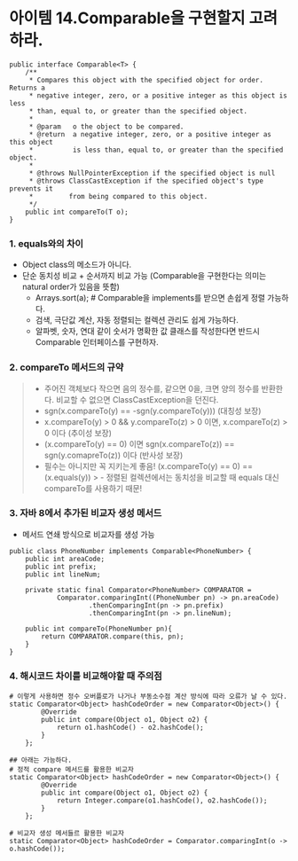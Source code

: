 # 아이템 14.Comparable을 구현할지 고려하라.
```
public interface Comparable<T> {
    /**
     * Compares this object with the specified object for order.  Returns a
     * negative integer, zero, or a positive integer as this object is less
     * than, equal to, or greater than the specified object.
     *
     * @param   o the object to be compared.
     * @return  a negative integer, zero, or a positive integer as this object
     *          is less than, equal to, or greater than the specified object.
     *
     * @throws NullPointerException if the specified object is null
     * @throws ClassCastException if the specified object's type prevents it
     *         from being compared to this object.
     */
    public int compareTo(T o);
}
```

### 1. equals와의 차이
- Object class의 메소드가 아니다.
- 단순 동치성 비교 + 순서까지 비교 가능 (Comparable을 구현한다는 의미는 natural order가 있음을 뜻함)
    - Arrays.sort(a); # Comparable을 implements를 받으면 손쉽게 정렬 가능하다. 
    - 검색, 극단값 계산, 자동 정렬되는 컬렉션 관리도 쉽게 가능하다.
    - 알파벳, 숫자, 연대 같이 숫서가 명확한 값 클래스를 작성한다면 반드시 Comparable 인터페이스를 구현하자.

### 2. compareTo 메서드의 규약
> -  주어진 객체보다 작으면 음의 정수를, 같으면 0을, 크면 양의 정수를 반환한다. 비교할 수 없으면 ClassCastException을 던진다.
> -  sgn(x.compareTo(y) == -sgn(y.compareTo(y))) (대칭성 보장)
> - x.compareTo(y) > 0 && y.compareTo(z) > 0 이면, x.compareTo(z) > 0 이다 (추이성 보장)
> - (x.compareTo(y) == 0) 이면 sgn(x.compareTo(z)) == sgn(y.comapreTo(z)) 이다 (반사성 보장) 
> - 필수는 아니지만 꼭 지키는게 좋음! (x.compareTo(y) == 0) == (x.equals(y))
    >   - 정렬된 컬렉션에서는 동치성을 비교할 때 equals 대신 compareTo를 사용하기 때문!

### 3. 자바 8에서 추가된 비교자 생성 메서드
- 메서드 연쇄 방식으로 비교자를 생성 가능
```
public class PhoneNumber implements Comparable<PhoneNumber> {
    public int areaCode;
    public int prefix;
    public int lineNum;

    private static final Comparator<PhoneNumber> COMPARATOR =
            Comparator.comparingInt((PhoneNumber pn) -> pn.areaCode)
                    .thenComparingInt(pn -> pn.prefix)
                    .thenComparingInt(pn -> pn.lineNum);

    public int compareTo(PhoneNumber pn){
        return COMPARATOR.compare(this, pn);
    }
}
```

### 4. 해시코드 차이를 비교해야할 때 주의점
```
# 이렇게 사용하면 정수 오버플로가 나거나 부동소수점 계산 방식에 따라 오류가 날 수 있다.
static Comparator<Object> hashCodeOrder = new Comparator<Object>() {
        @Override
        public int compare(Object o1, Object o2) {
            return o1.hashCode() - o2.hashCode();
        }
    };

## 아래는 가능하다.
# 정적 compare 메서드를 활용한 비교자
static Comparator<Object> hashCodeOrder = new Comparator<Object>() {
        @Override
        public int compare(Object o1, Object o2) {
            return Integer.compare(o1.hashCode(), o2.hashCode());
        }
    };
    
# 비교자 생성 메서들르 활용한 비교자
static Comparator<Object> hashCodeOrder = Comparator.comparingInt(o -> o.hashCode());
```
